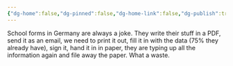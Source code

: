 ```yaml
---
{"dg-home":false,"dg-pinned":false,"dg-home-link":false,"dg-publish":true,"tags":["dgblip"],"disabled rules":["yaml-title","yaml-title-alias","file-name-heading"],"title":"philipp on mastodon @ 2023-02-13","created-date":"2023-02-13T14:43:50","id":109857959456442000,"updated-date":"2025-05-02T08:50:43","dg-path":"blips/109857959456441995.md","permalink":"/blips/109857959456441995/","dgPassFrontmatter":true}
---
```



School forms in Germany are always a joke. They write their stuff in a PDF, send it as an email, we need to print it out, fill it in with the data (75% they already have), sign it, hand it in in paper, they are typing up all the information again and file away the paper.
What a waste.



